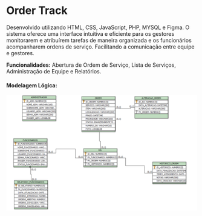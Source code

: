 <h1>Order Track</h1>

Desenvolvido utilizando HTML, CSS, JavaScript, PHP, MYSQL e Figma. O sistema oferece uma interface intuitiva e eficiente para os gestores monitorarem e atribuírem tarefas de maneira organizada e os funcionários acompanharem ordens de serviço. Facilitando a comunicação entre equipe e gestores.

<b>Funcionalidades:</b> Abertura de Ordem de Serviço, Lista de Serviços, Administração de Equipe e Relatórios.

<h4>Modelagem Lógica:</h4>
<div>
  <img style="width: 700px; max-height: 400px;" src="Logico.PNG" alt="Modelagem Lógica">
</div>

